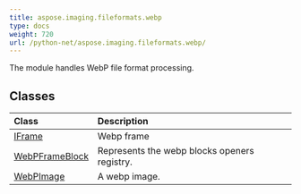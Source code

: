 ```yaml
---
title: aspose.imaging.fileformats.webp
type: docs
weight: 720
url: /python-net/aspose.imaging.fileformats.webp/
---
```



The module handles WebP file format processing.

## **Classes**
|**Class**|**Description**|
| :- | :- |
|[IFrame](/imaging/python-net/aspose.imaging.fileformats.webp/iframe/)|Webp frame <see langword="interface" />|
|[WebPFrameBlock](/imaging/python-net/aspose.imaging.fileformats.webp/webpframeblock/)|Represents the webp blocks openers registry.|
|[WebPImage](/imaging/python-net/aspose.imaging.fileformats.webp/webpimage/)|A webp image.|
